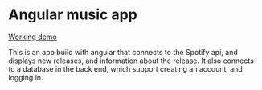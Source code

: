 # Angular music app

[Working demo](https://6250472f431f25182143dd30--roaring-cuchufli-3b0de0.netlify.app/)

This is an app build with angular that connects to the Spotify api, and displays
new releases, and information about the release. It also connects to a database
in the back end, which support creating an account, and logging in.
